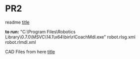 # PR2
readme [title](https://docs.google.com/document/d/1ngWgZtMWFVcpx_43XVAG4cgVG_MUao_xyKAw3rrzt_s/edit#)


**to run:**
"C:\Program Files\Robotics Library\0.7.0\MSVC\14.1\x64\bin\rlCoachMdl.exe" robot.rlsg.xml robot.rlmdl.xml


CAD Files from here [title](https://github.com/PR2/pr2_common/tree/melodic-devel/pr2_description/meshes/gripper_v0)

